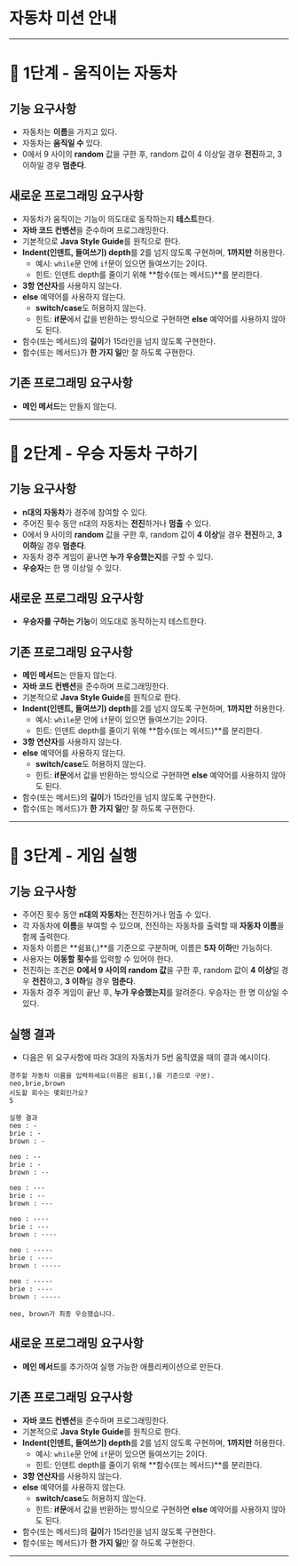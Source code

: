 # 자동차 미션 안내

---

# 🚀 1단계 - 움직이는 자동차

## 기능 요구사항
- 자동차는 **이름**을 가지고 있다.
- 자동차는 **움직일 수** 있다.
- 0에서 9 사이의 **random** 값을 구한 후, random 값이 4 이상일 경우 **전진**하고, 3 이하일 경우 **멈춘다**.

## 새로운 프로그래밍 요구사항
- 자동차가 움직이는 기능이 의도대로 동작하는지 **테스트**한다.
- **자바 코드 컨벤션**을 준수하며 프로그래밍한다.
- 기본적으로 **Java Style Guide**를 원칙으로 한다.
- **Indent(인덴트, 들여쓰기) depth**를 2를 넘지 않도록 구현하며, **1까지만** 허용한다.
    - 예시: `while`문 안에 `if`문이 있으면 들여쓰기는 2이다.
    - 힌트: 인덴트 depth를 줄이기 위해 **함수(또는 메서드)**를 분리한다.
- **3항 연산자**를 사용하지 않는다.
- **else** 예약어를 사용하지 않는다.
    - **switch/case**도 허용하지 않는다.
    - 힌트: **if문**에서 값을 반환하는 방식으로 구현하면 **else** 예약어를 사용하지 않아도 된다.
- 함수(또는 메서드)의 **길이**가 15라인을 넘지 않도록 구현한다.
- 함수(또는 메서드)가 **한 가지 일**만 잘 하도록 구현한다.

## 기존 프로그래밍 요구사항
- **메인 메서드**는 만들지 않는다.

---

# 🚀 2단계 - 우승 자동차 구하기

## 기능 요구사항
- **n대의 자동차**가 경주에 참여할 수 있다.
- 주어진 횟수 동안 n대의 자동차는 **전진**하거나 **멈출** 수 있다.
- 0에서 9 사이의 **random** 값을 구한 후, random 값이 **4 이상**일 경우 **전진**하고, **3 이하**일 경우 **멈춘다**.
- 자동차 경주 게임이 끝나면 **누가 우승했는지**를 구할 수 있다.
- **우승자**는 한 명 이상일 수 있다.

## 새로운 프로그래밍 요구사항
- **우승자를 구하는 기능**이 의도대로 동작하는지 테스트한다.

## 기존 프로그래밍 요구사항
- **메인 메서드**는 만들지 않는다.
- **자바 코드 컨벤션**을 준수하며 프로그래밍한다.
- 기본적으로 **Java Style Guide**를 원칙으로 한다.
- **Indent(인덴트, 들여쓰기) depth**를 2를 넘지 않도록 구현하며, **1까지만** 허용한다.
    - 예시: `while`문 안에 `if`문이 있으면 들여쓰기는 2이다.
    - 힌트: 인덴트 depth를 줄이기 위해 **함수(또는 메서드)**를 분리한다.
- **3항 연산자**를 사용하지 않는다.
- **else** 예약어를 사용하지 않는다.
    - **switch/case**도 허용하지 않는다.
    - 힌트: **if문**에서 값을 반환하는 방식으로 구현하면 **else** 예약어를 사용하지 않아도 된다.
- 함수(또는 메서드)의 **길이**가 15라인을 넘지 않도록 구현한다.
- 함수(또는 메서드)가 **한 가지 일**만 잘 하도록 구현한다.

---

# 🚀 3단계 - 게임 실행

## 기능 요구사항
- 주어진 횟수 동안 **n대의 자동차**는 전진하거나 멈출 수 있다.
- 각 자동차에 **이름**을 부여할 수 있으며, 전진하는 자동차를 출력할 때 **자동차 이름**을 함께 출력한다.
- 자동차 이름은 **쉼표(,)**를 기준으로 구분하며, 이름은 **5자 이하**만 가능하다.
- 사용자는 **이동할 횟수**를 입력할 수 있어야 한다.
- 전진하는 조건은 **0에서 9 사이의 random 값**을 구한 후, random 값이 **4 이상**일 경우 **전진**하고, **3 이하**일 경우 **멈춘다**.
- 자동차 경주 게임이 끝난 후, **누가 우승했는지**를 알려준다. 우승자는 한 명 이상일 수 있다.

## 실행 결과
* 다음은 위 요구사항에 따라 3대의 자동차가 5번 움직였을 때의 결과 예시이다.


~~~
경주할 자동차 이름을 입력하세요(이름은 쉼표(,)를 기준으로 구분).
neo,brie,brown
시도할 회수는 몇회인가요?
5

실행 결과
neo : -
brie : -
brown : -

neo : --
brie : -
brown : --

neo : ---
brie : --
brown : ---

neo : ----
brie : ---
brown : ----

neo : -----
brie : ----
brown : -----

neo : -----
brie : ----
brown : -----

neo, brown가 최종 우승했습니다.
~~~

## 새로운 프로그래밍 요구사항
- **메인 메서드**를 추가하여 실행 가능한 애플리케이션으로 만든다.

## 기존 프로그래밍 요구사항
- **자바 코드 컨벤션**을 준수하며 프로그래밍한다.
- 기본적으로 **Java Style Guide**를 원칙으로 한다.
- **Indent(인덴트, 들여쓰기) depth**를 2를 넘지 않도록 구현하며, **1까지만** 허용한다.
    - 예시: `while`문 안에 `if`문이 있으면 들여쓰기는 2이다.
    - 힌트: 인덴트 depth를 줄이기 위해 **함수(또는 메서드)**를 분리한다.
- **3항 연산자**를 사용하지 않는다.
- **else** 예약어를 사용하지 않는다.
    - **switch/case**도 허용하지 않는다.
    - 힌트: **if문**에서 값을 반환하는 방식으로 구현하면 **else** 예약어를 사용하지 않아도 된다.
- 함수(또는 메서드)의 **길이**가 15라인을 넘지 않도록 구현한다.
- 함수(또는 메서드)가 **한 가지 일**만 잘 하도록 구현한다.

---

